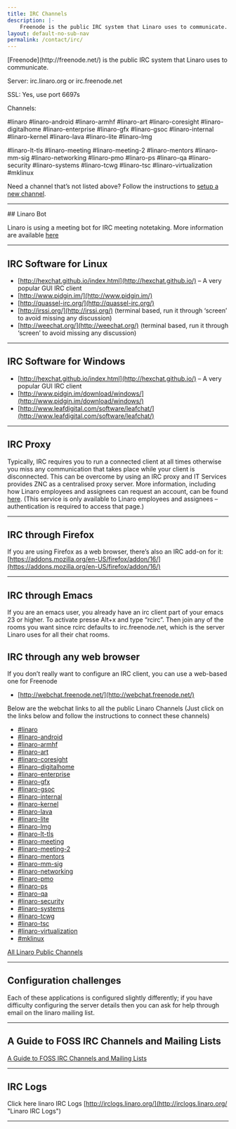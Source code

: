 ```yaml
---
title: IRC Channels
description: |-
    Freenode is the public IRC system that Linaro uses to communicate. Listing of all the IRC channels that Linaro uses to communicate.
layout: default-no-sub-nav
permalink: /contact/irc/
---
```


<div class="row no-padding">
<div class="col-xs-12 text-center" markdown="1">
[Freenode](http://freenode.net/) is the public IRC system that Linaro uses to communicate.

Server: irc.linaro.org or irc.freenode.net

SSL: Yes, use port 6697s

Channels:
</div>

</div>

<div class="row no-padding">

<div class="col-sm-6" markdown="1">

#linaro
#linaro-android 
#linaro-armhf
#linaro-art
#linaro-coresight
#linaro-digitalhome
#linaro-enterprise
#linaro-gfx
#linaro-gsoc
#linaro-internal
#linaro-kernel
#linaro-lava
#linaro-lite
#linaro-lmg

</div>

<div class="col-sm-6" markdown="1">

#linaro-lt-tls
#linaro-meeting
#linaro-meeting-2
#linaro-mentors
#linaro-mm-sig
#linaro-networking
#linaro-pmo
#linaro-ps
#linaro-qa
#linaro-security
#linaro-systems
#linaro-tcwg
#linaro-tsc
#linaro-virtualization
#mklinux

Need a channel that’s not listed above? Follow the instructions to [setup a new channel](https://wiki.linaro.org/GettingInvolved/IRC/channelsetup).
</div>

</div>

* * *


<div class="row no-padding">

<div class="col-sm-6" markdown="1">
## Linaro Bot

Linaro is using a meeting bot for IRC meeting notetaking. More information are available [here](https://wiki.linaro.org/Resources/HowTo/LinaroBot)

* * *

## IRC Software for Linux

*   [http://hexchat.github.io/index.html](http://hexchat.github.io/) – A very popular GUI IRC client
*   [http://www.pidgin.im/](http://www.pidgin.im/)
*   [http://quassel-irc.org/](http://quassel-irc.org/)
*   [http://irssi.org/](http://irssi.org/) (terminal based, run it through ‘screen’ to avoid missing any discussion)
*   [http://weechat.org/](http://weechat.org/) (terminal based, run it through ‘screen’ to avoid missing any discussion)

* * *

## IRC Software for Windows

*   [http://hexchat.github.io/index.html](http://hexchat.github.io/) – A very popular GUI IRC client
*   [http://www.pidgin.im/download/windows/](http://www.pidgin.im/download/windows/)
*   [http://www.leafdigital.com/software/leafchat/](http://www.leafdigital.com/software/leafchat/)

* * *

## IRC Proxy

Typically, IRC requires you to run a connected client at all times otherwise you miss any communication that takes place while your client is disconnected. This can be overcome by using an IRC proxy and IT Services provides ZNC as a centralised proxy server. More information, including how Linaro employees and assignees can request an account, can be found [here](https://collaborate.linaro.org/pages/viewpage.action?pageId=6717578). (This service is only available to Linaro employees and assignees – authentication is required to access that page.)

* * *

## IRC through Firefox

If you are using Firefox as a web browser, there’s also an IRC add-on for it: [https://addons.mozilla.org/en-US/firefox/addon/16/](https://addons.mozilla.org/en-US/firefox/addon/16/)

* * *

## IRC through Emacs

If you are an emacs user, you already have an irc client part of your emacs 23 or higher. To activate presse Alt+x and type “rcirc”. Then join any of the rooms you want since rcirc defaults to irc.freenode.net, which is the server Linaro uses for all their chat rooms.

</div>
<div class="col-sm-6" markdown="1">

## IRC through any web browser

If you don’t really want to configure an IRC client, you can use a web-based one for Freenode

*   [http://webchat.freenode.net/](http://webchat.freenode.net/)

Below are the webchat links to all the public Linaro Channels (Just click on the links below and follow the instructions to connect these channels)

* [#linaro](http://webchat.freenode.net?channels=linaro&uio=d4)
* [#linaro-android](http://webchat.freenode.net?channels=linaro-android&uio=d4) 
* [#linaro-armhf](http://webchat.freenode.net?channels=linaro-armhf&uio=d4)
* [#linaro-art](http://webchat.freenode.net?channels=linaro-art&uio=d4)
* [#linaro-coresight](http://webchat.freenode.net?channels=linaro-coresight&uio=d4)
* [#linaro-digitalhome](http://webchat.freenode.net?channels=linaro-digitalhome&uio=d4)
* [#linaro-enterprise](http://webchat.freenode.net?channels=linaro-enterprise&uio=d4)
* [#linaro-gfx](http://webchat.freenode.net?channels=linaro-gfx&uio=d4)
* [#linaro-gsoc](http://webchat.freenode.net?channels=linaro-gsoc&uio=d4)
* [#linaro-internal](http://webchat.freenode.net?channels=linaro-internal&uio=d4)
* [#linaro-kernel](http://webchat.freenode.net?channels=linaro-kernel&uio=d4)
* [#linaro-lava](http://webchat.freenode.net?channels=linaro-lava&uio=d4)
* [#linaro-lite](http://webchat.freenode.net?channels=linaro-lite&uio=d4)
* [#linaro-lmg](http://webchat.freenode.net?channels=linaro-lmg&uio=d4)
* [#linaro-lt-tls](http://webchat.freenode.net?channels=linaro-lt-tls&uio=d4)
* [#linaro-meeting](http://webchat.freenode.net?channels=linaro-meeting&uio=d4)
* [#linaro-meeting-2](http://webchat.freenode.net?channels=linaro-meeting-2&uio=d4)
* [#linaro-mentors](http://webchat.freenode.net?channels=linaro-mentors&uio=d4)
* [#linaro-mm-sig](http://webchat.freenode.net?channels=linaro-mm-sig&uio=d4)
* [#linaro-networking](http://webchat.freenode.net?channels=linaro-networking&uio=d4)
* [#linaro-pmo](http://webchat.freenode.net?channels=linaro-pmo&uio=d4)
* [#linaro-ps](http://webchat.freenode.net?channels=linaro-ps&uio=d4)
* [#linaro-qa](http://webchat.freenode.net?channels=linaro-qa&uio=d4)
* [#linaro-security](http://webchat.freenode.net?channels=linaro-security&uio=d4)
* [#linaro-systems](http://webchat.freenode.net?channels=linaro-systems&uio=d4)
* [#linaro-tcwg](http://webchat.freenode.net?channels=linaro-tcwg&uio=d4)
* [#linaro-tsc](http://webchat.freenode.net?channels=linaro-tsc&uio=d4)
* [#linaro-virtualization](http://webchat.freenode.net?channels=linaro-virtualization&uio=d4)
* [#mklinux](http://webchat.freenode.net?channels=mklinux&uio=d4)

[All Linaro Public Channels](http://webchat.freenode.net/?channels=linaro%2Clinaro-android%2Clinaro-armhf%2Clinaro-big.little%2Clinaro-enterprise%2Clinaro-infrastructure%2Clinaro-kernel%2Clinaro-lava%2Clinaro-meeting%2Clinaro-meeting-2%2Clinaro-mm-sig%2Clinaro-multimedia%2Clinaro-pm%2Clinaro-tsc&uio=d4)

* * *

## Configuration challenges

Each of these applications is configured slightly differently; if you have difficulty configuring the server details then you can ask for help through email on the linaro mailing list.

* * *

## A Guide to FOSS IRC Channels and Mailing Lists

[A Guide to FOSS IRC Channels and Mailing Lists](https://docs.google.com/a/linaro.org/document/d/1DcXdJRdLvnpV9LB9GaCTncgz3LNDmoC7t2kNIK43X4Q/edit#heading=h.qggn1yjj1nbi)

* * *

## IRC Logs

Click here linaro IRC Logs [http://irclogs.linaro.org/](http://irclogs.linaro.org/ "Linaro IRC Logs")

</div>

</div>

* * *
